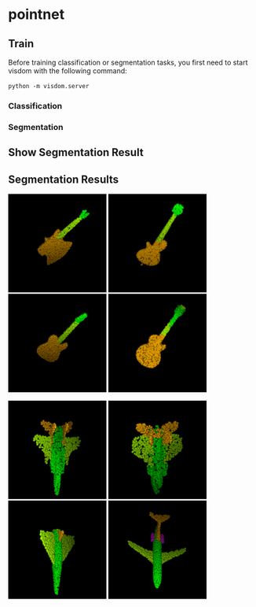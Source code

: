 # pointnet
## Train  
Before training classification or segmentation tasks, you first need to start visdom with the following command:  
```
python -m visdom.server
```
### Classification  
### Segmentation  
## Show Segmentation Result  
## Segmentation Results  
<p float="left">
  <img src="test_seg_imgs/guitar1.png" width="200" height="200"/>
  <img src="test_seg_imgs/guitar2.png" width="200" height="200"/>
  <img src="test_seg_imgs/guitar3.png" width="200" height="200"/>
  <img src="test_seg_imgs/guitar4.png" width="200" height="200"/>
</p>
<p float="left">
  <img src="test_seg_imgs/airplane1.png" width="200" height="200"/>
  <img src="test_seg_imgs/airplane2.png" width="200" height="200"/>
  <img src="test_seg_imgs/airplane3.png" width="200" height="200"/>
  <img src="test_seg_imgs/airplane4.png" width="200" height="200"/>
</p>

